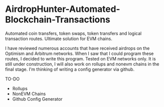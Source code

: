 # AirdropHunter-Automated-Blockchain-Transactions
Automated coin transfers, token swaps, token transfers and logical transaction routes. Ultimate solution for EVM chains.

I have reviewed numerous accounts that have received airdrops on the Optimism and Arbitrum networks.
When I saw that I could program these routes, I decided to write this program.
Tested on EVM networks only. It is still under construction, I will also work on rollups and nonevm chains in the final stage.
I'm thinking of writing a config generator via github.


TO-DO
* Rollups
* NonEVM Chains
* Github Config Generator
